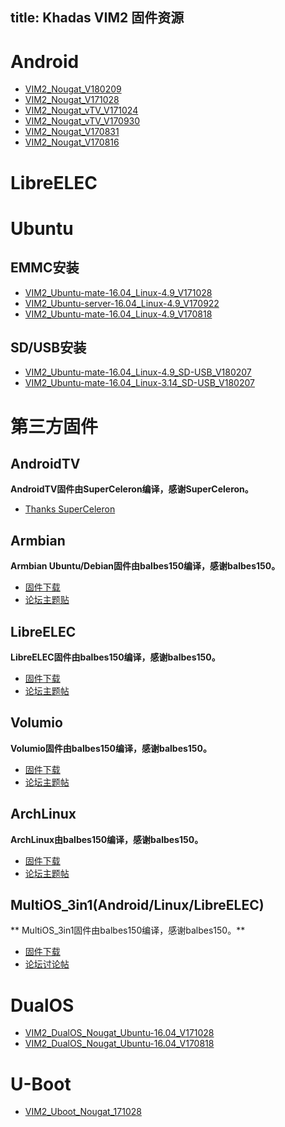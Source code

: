title: Khadas VIM2 固件资源
---

# Android
* [VIM2_Nougat_V180209](http://www.mediafire.com/file/dzo82z1420pd3dy/VIM2_Nougat_V180209.7z)
* [VIM2_Nougat_V171028](http://www.mediafire.com/file/aopc62kcho6qhc4/VIM2_Nougat_V171028.7z)
* [VIM2_Nougat_vTV_V171024](http://www.mediafire.com/file/mamhdv6c338tdm8/VIM2_Nougat_vTV_V171024.7z)
* [VIM2_Nougat_vTV_V170930](http://www.mediafire.com/file/lima1gs416g784k/VIM2_Nougat_V170930_DVB.7z)
* [VIM2_Nougat_V170831](http://www.mediafire.com/file/mv7z62nhm3yzfxd/VIM2_Nougat_V170831.7z)
* [VIM2_Nougat_V170816](http://www.mediafire.com/file/h56n59hxh0qfxc8/VIM2_Nougat_V170816.7z)

# LibreELEC


# Ubuntu
## EMMC安装
* [VIM2_Ubuntu-mate-16.04_Linux-4.9_V171028](http://www.mediafire.com/file/cjbv5sdgon41mcz/VIM2_Ubuntu-mate-16.04_Linux-4.9_V171028.7z)
* [VIM2_Ubuntu-server-16.04_Linux-4.9_V170922](http://www.mediafire.com/file/nktk1665vc2cj4x/VIM2_Ubuntu-server-16.04_Linux-4.9_V170922.7z)
* [VIM2_Ubuntu-mate-16.04_Linux-4.9_V170818](http://www.mediafire.com/file/crh211hro2anmj3/VIM2_Ubuntu-mate-16.04_Linux-4.9_V170818.7z)

## SD/USB安装
* [VIM2_Ubuntu-mate-16.04_Linux-4.9_SD-USB_V180207](http://www.mediafire.com/file/85n5qnc9om0xg3t/VIM_Ubuntu-mate-16.04_Linux-4.9_SD-USB_V180207.7z)
* [VIM2_Ubuntu-mate-16.04_Linux-3.14_SD-USB_V180207](http://www.mediafire.com/file/cwpg8qk32x387dq/VIM_Ubuntu-mate-16.04_Linux-3.14_SD-USB_V180207.7z)

# 第三方固件
## AndroidTV
**AndroidTV固件由SuperCeleron编译，感谢SuperCeleron。**
* [Thanks SuperCeleron](http://forum.khadas.com/search?q=SCV)

## Armbian
**Armbian Ubuntu/Debian固件由balbes150编译，感谢balbes150。**
* [固件下载](https://yadi.sk/d/pHxaRAs-tZiei)
* [论坛主题贴](http://forum.khadas.com/t/armbian-kodi-ubuntu-debian-for-sd-usb-emmc/825)

## LibreELEC
**LibreELEC固件由balbes150编译，感谢balbes150。**
* [固件下载](https://yadi.sk/d/ysAgoIWT32M9Hn)
* [论坛主题帖](http://forum.khadas.com/t/libreelec-for-khadas-vim-sd-usb-emmc/793)

## Volumio
**Volumio固件由balbes150编译，感谢balbes150。**
* [固件下载](https://yadi.sk/d/xbesnjYG3PETk5)
* [论坛主题帖](http://forum.khadas.com/t/volumio-for-khadas/1437)

## ArchLinux
**ArchLinux由balbes150编译，感谢balbes150。**
* [固件下载](https://yadi.sk/d/BbH_N6HFzvjhm)
* [论坛主题帖](http://forum.khadas.com/t/archlinux-kodi-sd-usb-emmc/1152/1)

## MultiOS_3in1(Android/Linux/LibreELEC)
** MultiOS_3in1固件由balbes150编译，感谢balbes150。**
* [固件下载](https://yadi.sk/d/9DLFNLXA3N726n)
* [论坛讨论帖](http://forum.khadas.com/t/multios-3in1-android-libreelec-linux-install-to-emmc/1198)

# DualOS
* [VIM2_DualOS_Nougat_Ubuntu-16.04_V171028](http://www.mediafire.com/file/o8x8k77d3o5n4e8/VIM2_DualOS_Nougat_Ubuntu-16.04_V171028.7z)
* [VIM2_DualOS_Nougat_Ubuntu-16.04_V170818](http://www.mediafire.com/file/nvuor1vb6hric8t/VIM2_DualOS_Nougat_Ubuntu-16.04_V170818.7z)

# U-Boot
* [VIM2_Uboot_Nougat_171028](http://www.mediafire.com/file/de3aq3f5ljyuucg/VIM2_Uboot_Nougat_171028.7z)

